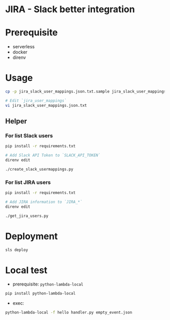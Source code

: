 JIRA - Slack better integration
===

# Prerequisite
- serverless
- docker
- direnv

# Usage

```bash
cp -p jira_slack_user_mappings.json.txt.sample jira_slack_user_mappings.json.txt

# Edit `jira_user_mappings`
vi jira_slack_user_mappings.json.txt
``` 

## Helper

### For list Slack users

```bash
pip install -r requirements.txt

# Add Slack API Token to `SLACK_API_TOKEN`
direnv edit

./create_slack_usermappings.py
```

### For list JIRA users

```bash
pip install -r requirements.txt

# Add JIRA information to `JIRA_*`
direnv edit

./get_jira_users.py
```

# Deployment

```bash
sls deploy
```

# Local test

- prerequisite: `python-lambda-local`

```bash
pip install python-lambda-local
```

- exec:
  
```bash
python-lambda-local -f hello handler.py empty_event.json
``` 
 
